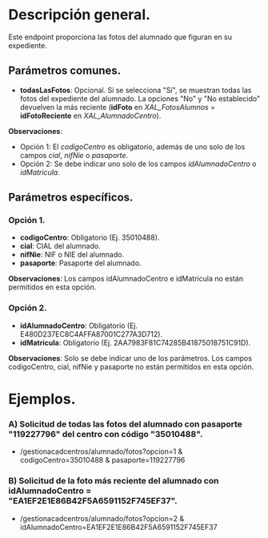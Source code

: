 # Descripción general.

Este endpoint proporciona las fotos del alumnado que figuran en su expediente.

## Parámetros comunes.

* **todasLasFotos**: Opcional. Si se selecciona "Sí", se muestran todas las fotos del expediente del alumnado. La opciones "No" y "No establecido" devuelven la más reciente (**idFoto** en *XAL_FotosAlumnos* = **idFotoReciente** en *XAL_AlumnadoCentro*).

**Observaciones**:
* Opción 1: El *codigoCentro* es obligatorio, además de uno solo de los campos *cial*, *nifNie* o *pasaporte*.
* Opción 2: Se debe indicar uno solo de los campos *idAlumnadoCentro* o *idMatricula*.

## Parámetros específicos.

### Opción 1.
* **codigoCentro**: Obligatorio (Ej. 35010488).
* **cial**: CIAL del alumnado.
* **nifNie**: NIF o NIE del alumnado.
* **pasaporte**: Pasaporte del alumnado.

**Observaciones**: Los campos idAlumnadoCentro e idMatricula no están permitidos en esta opción.

### Opción 2.
* **idAlumnadoCentro**: Obligatorio (Ej. E480D237EC8C4AFFA87001C277A3D712).
* **idMatricula**: Obligatorio (Ej. 2AA7983F81C74285B41875018751C91D).

**Observaciones**: Solo se debe indicar uno de los parámetros. Los campos codigoCentro, cial, nifNie y pasaporte no están permitidos en esta opción.

# Ejemplos.
### A) Solicitud de todas las fotos del alumnado con pasaporte "119227796" del centro con código "35010488".
* /gestionacadcentros/alumnado/fotos?opcion=1 & codigoCentro=35010488 & pasaporte=119227796

### B) Solicitud de la foto más reciente del alumnado con idAlumnadoCentro = "EA1EF2E1E86B42F5A6591152F745EF37".
* /gestionacadcentros/alumnado/fotos?opcion=2 & idAlumnadoCentro=EA1EF2E1E86B42F5A6591152F745EF37
